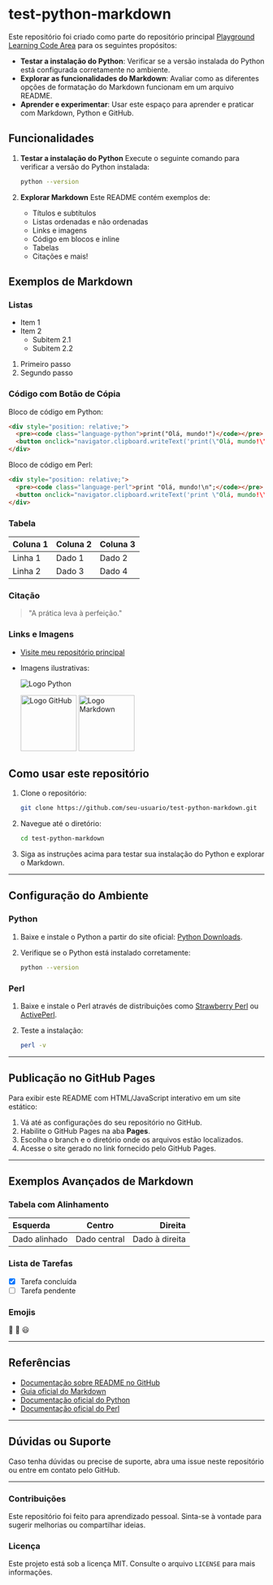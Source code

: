 # test-python-markdown

Este repositório foi criado como parte do repositório principal [Playground Learning Code Area](https://github.com/JOCORRE/Code-Playground) para os seguintes propósitos:

- **Testar a instalação do Python**: Verificar se a versão instalada do Python está configurada corretamente no ambiente.
- **Explorar as funcionalidades do Markdown**: Avaliar como as diferentes opções de formatação do Markdown funcionam em um arquivo README.
- **Aprender e experimentar**: Usar este espaço para aprender e praticar com Markdown, Python e GitHub.

## Funcionalidades

1. **Testar a instalação do Python**
   Execute o seguinte comando para verificar a versão do Python instalada:

   ```bash
   python --version
   ```

2. **Explorar Markdown**
   Este README contém exemplos de:

   - Títulos e subtítulos
   - Listas ordenadas e não ordenadas
   - Links e imagens
   - Código em blocos e inline
   - Tabelas
   - Citações e mais!

## Exemplos de Markdown

### Listas

- Item 1
- Item 2
  - Subitem 2.1
  - Subitem 2.2

1. Primeiro passo
2. Segundo passo

### Código com Botão de Cópia

Bloco de código em Python:

```html
<div style="position: relative;">
  <pre><code class="language-python">print("Olá, mundo!")</code></pre>
  <button onclick="navigator.clipboard.writeText('print(\"Olá, mundo!\")')" style="position: absolute; top: 0; right: 0;">Copiar</button>
</div>
```

Bloco de código em Perl:

```html
<div style="position: relative;">
  <pre><code class="language-perl">print "Olá, mundo!\n";</code></pre>
  <button onclick="navigator.clipboard.writeText('print \"Olá, mundo!\\n\";')" style="position: absolute; top: 0; right: 0;">Copiar</button>
</div>
```

### Tabela

| Coluna 1 | Coluna 2 | Coluna 3 |
|----------|----------|----------|
| Linha 1  | Dado 1   | Dado 2   |
| Linha 2  | Dado 3   | Dado 4   |

### Citação

> "A prática leva à perfeição."

### Links e Imagens

- [Visite meu repositório principal](https://github.com/JOCORRE)
- Imagens ilustrativas:

  ![Logo Python](https://upload.wikimedia.org/wikipedia/commons/c/c3/Python-logo-notext.svg)
  

  <img src="https://github.githubassets.com/images/modules/logos_page/GitHub-Mark.png" alt="Logo GitHub" width="110" height="110">


  <img src="https://upload.wikimedia.org/wikipedia/commons/4/48/Markdown-mark.svg" alt="Logo Markdown" width="110" height="110">


## Como usar este repositório

1. Clone o repositório:

   ```bash
   git clone https://github.com/seu-usuario/test-python-markdown.git
   ```

2. Navegue até o diretório:

   ```bash
   cd test-python-markdown
   ```

3. Siga as instruções acima para testar sua instalação do Python e explorar o Markdown.

---

## Configuração do Ambiente

### Python

1. Baixe e instale o Python a partir do site oficial: [Python Downloads](https://www.python.org/downloads/).
2. Verifique se o Python está instalado corretamente:

   ```bash
   python --version
   ```

### Perl

1. Baixe e instale o Perl através de distribuições como [Strawberry Perl](https://strawberryperl.com/) ou [ActivePerl](https://www.activestate.com/products/perl/).
2. Teste a instalação:

   ```bash
   perl -v
   ```

---

## Publicação no GitHub Pages

Para exibir este README com HTML/JavaScript interativo em um site estático:

1. Vá até as configurações do seu repositório no GitHub.
2. Habilite o GitHub Pages na aba **Pages**.
3. Escolha o branch e o diretório onde os arquivos estão localizados.
4. Acesse o site gerado no link fornecido pelo GitHub Pages.

---

## Exemplos Avançados de Markdown

### Tabela com Alinhamento

| Esquerda      | Centro       | Direita      |
|:--------------|:------------:|-------------:|
| Dado alinhado | Dado central | Dado à direita |

### Lista de Tarefas

- [x] Tarefa concluída
- [ ] Tarefa pendente

### Emojis

🎉 🚀 😃

---

## Referências

- [Documentação sobre README no GitHub](https://docs.github.com/pt/get-started/writing-on-github/getting-started-with-writing-and-formatting-on-github/basic-writing-and-formatting-syntax)
- [Guia oficial do Markdown](https://www.markdownguide.org/)
- [Documentação oficial do Python](https://docs.python.org/3/)
- [Documentação oficial do Perl](https://www.perl.org/docs.html)

---

## Dúvidas ou Suporte

Caso tenha dúvidas ou precise de suporte, abra uma issue neste repositório ou entre em contato pelo GitHub.

---

### Contribuições

Este repositório foi feito para aprendizado pessoal. Sinta-se à vontade para sugerir melhorias ou compartilhar ideias.

### Licença

Este projeto está sob a licença MIT. Consulte o arquivo `LICENSE` para mais informações.

